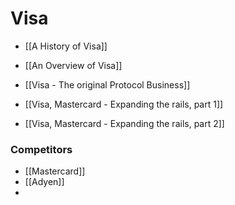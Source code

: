 # Visa

- [[A History of Visa]]
- [[An Overview of Visa]]
- [[Visa - The original Protocol Business]]


- [[Visa, Mastercard - Expanding the rails, part 1]]
- [[Visa, Mastercard - Expanding the rails, part 2]]

### Competitors
- [[Mastercard]]
- [[Adyen]]
- 
